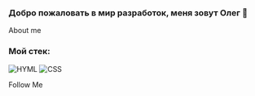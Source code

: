 ### Добро пожаловать в мир разработок, меня зовут Олег 👋

About me

### Мой стек:
![HYML](https://img.shields.io/badge/HTML-239120?style=for-the-badge&logo=html5&logoColor=white) 
![CSS](https://img.shields.io/badge/CSS-239120?&style=for-the-badge&logo=css3&logoColor=white)

Follow Me